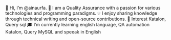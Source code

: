 👋 Hi, I’m @ainaurfa.
👀 I am a Quality Assurance with a passion for various technologies and programming paradigms. 
💡  I enjoy sharing knowledge through technical writing and open-source contributions.
🚀 Interest Katalon, Query sql
🎓 I’m currently learning english language, QA automation Katalon, Query MySQL and speeak in English

